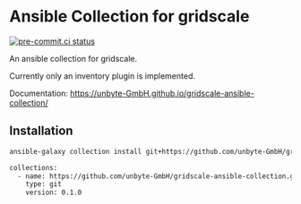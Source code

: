 # Ansible Collection for gridscale

[![pre-commit.ci status](https://results.pre-commit.ci/badge/github/unbyte-GmbH/gridscale-ansible-collection/main.svg)](https://results.pre-commit.ci/latest/github/unbyte-GmbH/gridscale-ansible-collection/main)

An ansible collection for gridscale.

Currently only an inventory plugin is implemented.

Documentation: https://unbyte-GmbH.github.io/gridscale-ansible-collection/

## Installation

```sh
ansible-galaxy collection install git+https://github.com/unbyte-GmbH/gridscale-ansible-collection.git,0.1.0
```

```sh
collections:
  - name: https://github.com/unbyte-GmbH/gridscale-ansible-collection.git
    type: git
    version: 0.1.0
```
